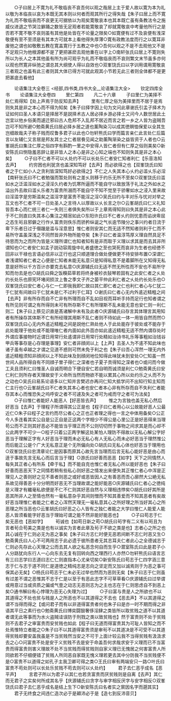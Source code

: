 <!-- { "loadSidebar": true } -->
　　○子曰居上不寛为礼不敬临丧不哀吾何以观之哉居上主于爱人故以寛为本为礼以敬为本临丧以哀为本既无其本则以何者而观其所行之得失哉【朱子曰居上而不寛为礼而不敬临丧而不哀更无可据依以为观矣寛敬哀本也其本既亡虽有条教法令之施威仪进退之节哭泣擗踊之数皆无足观者若能寛敬哀了却就寛敬哀中考量他所行之是否若不寛不敬不哀则虽有其他是处皆在不论量之限矣○如寛便有过不及哀便有浅深敬便有至不至须是有其本方可就本上看他得失厚薄○寛有政教法度而行之以寛耳非废弛之谓也如敬敷五教在寛盖寛行于五教之中也○吾何以观之不是不去观他又不是不足观只为他根源都不是了更把甚麽去观他重在以字上○南轩张氏曰居上不寛则失所以为长人之本其他虽有所为尚可观乎为礼而不敬临丧而不哀则繁文末节虽多亦何以观也然寛非纵弛之谓总其大纲使人得以自效也○双峯饶氏曰以字训用谓用寛敬哀三者观之也盖有此三者则其大体已得方可就此观其小节若无此三者则全体都不是更把甚底去看他】

　　论语集注大全卷三
<经部,四书类,四书大全__论语集注大全>
　　钦定四库全书
　　论语集注大全卷四
　　里仁第四
　　凡二十六章
　　子曰里仁为美择不处仁焉得知【处上声焉于防反知去声】
　　里有仁厚之俗为美择里而不居于是焉则失其是非之本心而不得为知矣【朱子曰择字因上句为文问此章谢氏引孟子择术为证如何曰圣人本语只是择居不是説择术古人居必择乡游必择士又问今人数世居此土岂宜以他乡俗美而遽迁邪曰古人危邦不入乱邦不居近而言之若一乡之人皆为盗贼吾岂可不知所避○勉斋黄氏曰居必择乡居之道也薰陶染习以成其徳赒恤保爱以全其生岂细故哉夫子称子贱而叹鲁多君子以此也○勿轩熊氏曰学而篇言亲仁此言处仁后篇言以友辅仁又言居是邦友其士之仁者居飬见闻之助薰陶渐染之益皆资于人者也○云峯胡氏曰集注仁厚之俗四字有斟酌一里之中安得人皆仁者但有仁厚之俗则美矣○新安陈氏曰恻隐羞恶辞让是非皆人之本心是非之心知之端也不知则失其是非之本心矣】
　　○子曰不仁者不可以乆处约不可以长处乐仁者安仁知者利仁【乐音洛知去声】
　　约穷困也利犹贪也盖深知笃好【去声】而必欲得之也【双峯饶氏曰知者之于仁如小人之贪利皆深知笃好必欲得之】不仁之人失其本心乆约必滥乆乐必淫【南轩张氏曰不仁者勉强而暂处则有之差乆则移于约乐无所不至矣○双峯饶氏曰滥如水之泛滥淫如水之浸淫久约者为饥寒所逼而不能自守以致放荡于礼法之外如水之溢出外去故曰滥乆乐者为富贵所溺而不能自守不知不觉至于骄奢如水之浸入里来故曰淫滥字是穷斯滥矣之滥淫字是富贵不能淫之淫○吴氏曰约与丰对乐与忧对对举之互文也不仁者不可一日处圣人之言待人以厚故以乆长言之尔○云峯胡氏曰仁义礼知皆吾本心而仁统三者仁一失则三者俱失矣所以于上章焉得知则曰失其是非之本心此于不仁则直曰失其本心集注之精宻如此○东阳许氏曰不仁者乆约则忧患而谄谀卑屈之态生茍且邪僻之行作乆富贵则佚乐而骄矜纵诞之气长逾节陵分之事兴约者日流于卑下乐者日过于僣躐是滥与淫意思】惟仁者则安其仁而无适不然知者则利于仁而不易所守盖虽深浅之不同然皆非外物所能夺矣【朱子曰仁者温淳笃厚义理自然具足不待思而为之而所为皆是义理所谓仁也知者知有是非而取于义理以求其是而去其非所谓知也○仁者安仁如孟子説动容周旋中礼者盛徳之至也哭死而哀非为生者也经徳不回非以干禄也言语必信非以正行也这只顺道理合做处便做更不待安排布置○深谓仁者浅谓知者仁者之心便是仁知者未能无私意只是知得私意不是着脚所在又知得无私意是好所以千方百计亦要克去私意○庆源辅氏曰无适不然无所徃而不安也不易所守知而勿去是也○胡氏曰舜之饭糗茹草若将终身被袗衣鼔琴若固有之此安仁者之乆处约长处乐也原宪环堵闵损汶上鲁之季文子齐之晏平仲此利仁者之乆处约长处乐也○双峯饶氏曰安仁者心与仁一仁即我我即仁故曰其仁即仁者之仁也利仁者心与仁犹二于仁犹有间故曰于仁犹未是仁不过利于仁耳】○谢氏曰仁者心无内外逺近精粗之间【去声】非有所存而自不亡非有所理而自不乱如目视而耳听手持而足行也知者谓之有所见则可谓之有所得则未可有所存斯不亡有所理斯不乱未能无意也安仁则一利仁则二【朱子曰上蔡见识直是髙诸解中未有及此者○庆源辅氏曰存言其体理言其用知者有所操存其体斯不亡有所经理其用斯不乱仁者则不待如此一体一用皆自然而然○双峯饶氏曰心无内外逺近精粗之间是説他仁熟处他人于此处能存于彼处或不能存于此处能理于他处或不能理唯仁者内面如此外靣亦如此逺近精粗无适不然内谓存处时外谓应事接物时近谓日用常行处逺谓非日用常行处精如治诗书礼乐等事粗如治钱谷甲兵等事存是心存理是事理】安仁者非顔闵以上【上声】去圣人为不逺不知此味也诸子虽有卓越之才谓之见道不惑则可然未免于利之也【朱子曰吾心浑然一理无内外逺近精粗须知非顔闵以上不知此味及到顔闵地位知得此味犹未到安处○仁知虽一然世间人品所得自有不同顔子曽子得仁之深者也子夏子贡得知之深者也○或问而今做工夫且须利仁曰惟圣人自诚而明合下便自安仁若自明而诚须是利仁○勉斋黄氏曰安仁利仁则所存者天理故安于义命所当然而物欲不能以累其心所以处约乐之乆而不为之动也○吴氏曰易系论语多以仁知并言樊迟亦再问仁知大抵学问不出知行知主知而仁主行也○云峯胡氏曰不仁者失其本心者也安仁者本心非有所存而自不失利仁者能存其本心而惟恐失之呜呼安之者不可遽及失之者可为戒而守之者可为法矣】
　　○子曰惟仁者能好人能恶人【好恶皆去声】
　　惟之为言独也盖无私心然后好恶当【去声】于理程子所谓得其公正是也【程子曰仁者用心以公故能好恶人公最近仁○朱子曰程子之言约而尽公者心之正也正者理之得也一言之中体用备矣○公正今人多连看其实公自是公正自是正这两个字相少不得公是心里公正是好恶得来当理苟公而不正则其好恶必不能皆当乎理正而不公则切切然于事物之间求其是而心却不公此两字不可少一○程子只着公正两字解这处某怕人理防不得故以无私心解公字好恶当于理解正字有人好恶当于理而未必无私心有人无私心而未必好恶当于理然惟公而后能正公是个广大无私意正是个无所偏向处○胡氏曰无私心体也好恶当于理用也○双峯饶氏曰忠清章论仁是因事而原其心故先言当理而后言无私心能好恶是由心而逹于事故先言无私心而后言当于理】○游氏曰好善而恶恶【如字】天下之同情然人每失其正者心有所系【牵于私】而不能自克也惟仁者无私心所以能好恶也【朱子曰好善而恶恶天下之同情若稍有些私心则好恶之情发出来便失其正惟仁者心中浑是正理见人之善则好之见不善者则恶之或好或恶皆因人之有善恶而吾心廓然大公絶无私系故见得善恶十分分明而好恶无不当理故谓之能好能恶○庆源辅氏曰仁者心之徳纯是义理才有纎毫私欲便是不仁不仁则其好恶自然与义理相违悖矣○胡氏曰好其所是恶其所非人之至情也然有一毫私意杂乎其间则憎而不知其善爱而不知其恶者有矣故好恶当理惟仁者能之仁者之心浑然天理无一毫私意其心之所好理之所当好其心之所恶理之所当恶也○云峯胡氏曰好恶之心人皆有之独仁者能之大学曰惟仁人能爱人能恶人皆须看能字好恶当于理始可谓之能不然非能好能恶也】
　　○子曰苟志于仁矣无恶也【恶如字】
　　茍诚也【如苟日新之苟○胡氏曰茍字有二义有以茍且为言者茍合苟美之类是也有以诚实为言者此章及茍子不欲之类是也】志者心之所之也其心诚在于仁则必无为恶之事矣【朱子曰方志仁时便无恶若间断不志仁时恶又生○勉斋黄氏曰人心不可两用志于此必遗于彼所患者无其志耳夫仁者此心之全德诚志于仁则必先存此心天理之公而去其人欲之私恶念何自而生乎○潜室陈氏曰此是君子小人分路犹向东行人一心向东去无复有回转向西之理西行人亦然○勿轩熊氏曰语言志有三曰志学曰志道曰志仁仁则直指本心尤亲切矣○新安陈氏曰苟志于仁四字涵三意志于仁与志于道不同仁是道徳之精纯志是志向之坚定而又加以诚焉则于为恶之事可保其必无矣】○杨氏曰苟志于仁未必无过举也然而为恶则无矣【朱子曰志于仁则虽有过差不谓之恶惟其不志于仁是以至于有恶此志字不可草草看○庆源辅氏曰过举谓或用意过当或资质之偏或气壹之动志无恶则志为之主也志在于仁则思虑自不到恶上矣○通书解曰有心悖理为恶无心失理为过】
　　○子曰富与贵是人之所欲也不以其道得之不处也贫与贱是人之所恶也不以其道得之不去也【恶去声】不以其道得之谓不当得而得之【或问君子而有以非道得富贵者何也朱子曰是亦一时不期而得之非语其平日之素行也○勉斋黄氏曰博奕闘狠奢侈淫肆之类皆所以取贫贱之道不以其道者谓无此等事而为水火盗贼诖误防于刑戮之类以致贫贱也】然于富贵则不处于贫贱则不去君子之审富贵而安贫贱也如此【程子曰无道而得富贵其为可耻人皆知之而不处焉惟特立者能之○朱子曰不以其道得富贵须是审茍不以其道决是不可受不以其道得贫贱却要安盖我虽是不当贫贱然当安之不可于上面计较云我不当得贫贱有汲汲求去之心○问富贵不处是安于义贫贱不去是安于命盖吾何求哉求安于义理而已不当富贵而得富贵则害义理故不处不当贫贱而得贫贱则自家义理已无愧居之何害富贵人所同欲若不仔细便错了贫贱人所同恶自家既无愧义理若更去其中分防我不当贫贱便不是○富贵不以道得之如孔子主我卫卿可得之类○王氏曰审有两端安只一路○叶氏曰富贵不苟处则可以长处乐贫贱不苟去则可以乆处约】
　　君子去仁恶乎成名【恶平声】
　　言君子所以为君子以其仁也若贪富贵而厌贫贱则是自离【去声】其仁而无君子之实矣何所成其名乎【庆源辅氏曰贪字与审字相反厌字与安字相反○双峯饶氏曰君子去仁恶乎成名是结上生下○新安陈氏曰名者实之賔因名字而遡其实】
　　君子无终食之间违仁造次必于是顚沛必于是【造七到反沛音贝】
